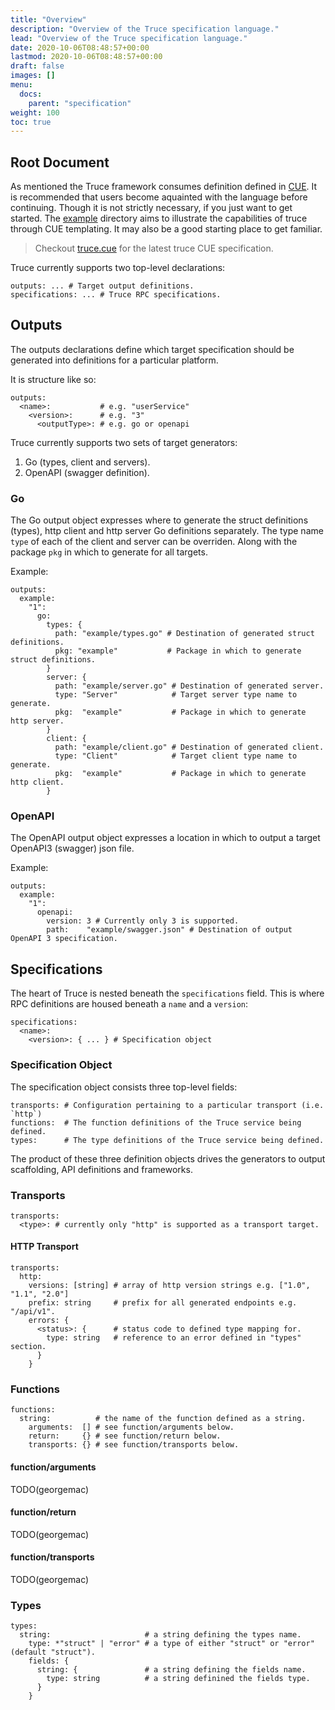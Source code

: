 ```yaml
---
title: "Overview"
description: "Overview of the Truce specification language."
lead: "Overview of the Truce specification language."
date: 2020-10-06T08:48:57+00:00
lastmod: 2020-10-06T08:48:57+00:00
draft: false
images: []
menu:
  docs:
    parent: "specification"
weight: 100
toc: true
---
```


## Root Document

As mentioned the Truce framework consumes definition defined in [CUE](https://cuelang.org/).
It is recommended that users become aquainted with the language before continuing.
Though it is not strictly necessary, if you just want to get started.
The [example](https://github.com/georgemac/truce/tree/master/example) directory aims to illustrate the capabilities of truce through CUE templating.
It may also be a good starting place to get familiar.

> Checkout [truce.cue](https://github.com/georgemac/truce/blob/master/truce.cue) for the latest truce CUE specification.

Truce currently supports two top-level declarations:

```cue
outputs: ... # Target output definitions.
specifications: ... # Truce RPC specifications.
```

## Outputs

The outputs declarations define which target specification should be generated into definitions for a particular platform.

It is structure like so:

```cue
outputs:
  <name>:           # e.g. "userService"
    <version>:      # e.g. "3"
      <outputType>: # e.g. go or openapi
```

Truce currently supports two sets of target generators:

1. Go (types, client and servers).
2. OpenAPI (swagger definition).

### Go

The Go output object expresses where to generate the struct definitions (types), http client and http server Go definitions separately.
The type name `type` of each of the client and server can be overriden. Along with the package `pkg` in which to generate for all targets.

Example:

```cue
outputs:
  example:
    "1":
      go:
        types: {
          path: "example/types.go" # Destination of generated struct definitions.
          pkg: "example"           # Package in which to generate struct definitions.
        }
        server: {
          path: "example/server.go" # Destination of generated server.
          type: "Server"            # Target server type name to generate.
          pkg:  "example"           # Package in which to generate http server.
        }
        client: {
          path: "example/client.go" # Destination of generated client.
          type: "Client"            # Target client type name to generate.
          pkg:  "example"           # Package in which to generate http client.
        }
```

### OpenAPI

The OpenAPI output object expresses a location in which to output a target OpenAPI3 (swagger) json file.

Example:

```cue
outputs:
  example:
    "1":
      openapi:
        version: 3 # Currently only 3 is supported.
        path:    "example/swagger.json" # Destination of output OpenAPI 3 specification.
```


## Specifications

The heart of Truce is nested beneath the `specifications` field. This is where RPC definitions are housed beneath a `name` and a `version`:

```cue
specifications:
  <name>:
    <version>: { ... } # Specification object
```

### Specification Object

The specification object consists three top-level fields:

```cue
transports: # Configuration pertaining to a particular transport (i.e. `http`)
functions:  # The function definitions of the Truce service being defined.
types:      # The type definitions of the Truce service being defined.
```

The product of these three definition objects drives the generators to output scaffolding, API definitions and frameworks.

### Transports

```cue
transports:
  <type>: # currently only "http" is supported as a transport target.
```

#### HTTP Transport

```cue
transports:
  http:
    versions: [string] # array of http version strings e.g. ["1.0", "1.1", "2.0"]
    prefix: string     # prefix for all generated endpoints e.g. "/api/v1".
    errors: {
      <status>: {      # status code to defined type mapping for.
        type: string   # reference to an error defined in "types" section.
      }
    }
```

### Functions

```cue
functions:
  string:          # the name of the function defined as a string.
    arguments:  [] # see function/arguments below.
    return:     {} # see function/return below.
    transports: {} # see function/transports below.
```

#### function/arguments
TODO(georgemac)
#### function/return
TODO(georgemac)
#### function/transports
TODO(georgemac)

### Types

```cue
types:
  string:                     # a string defining the types name.
    type: *"struct" | "error" # a type of either "struct" or "error" (default "struct").
    fields: {
      string: {               # a string defining the fields name.
        type: string          # a string definined the fields type.
      }
    }
```

